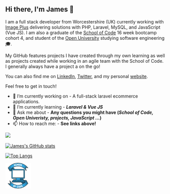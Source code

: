 ## Hi there, I'm James 👋

I am a full stack developer from Worcestershire (UK) currently working with [Image Plus](https://www.image-plus.co.uk/) delivering solutions with PHP, Laravel, MySQL, and JavaScript (Vue JS). I am also a graduate of the [School of Code](https://www.schoolofcode.co.uk/) 16 week bootcamp cohort 4, and student of the [Open University](http://www.open.ac.uk/courses/computing-it/degrees/bsc-computing-it-software-q62-soft) studying software engineering 🎓.

My GitHub features projects I have created through my own learning as well as projects created while working in an agile team with the School of Code. I generally always have a project a on the go!

You can also find me on [LinkedIn](https://www.linkedin.com/in/jimbowler82/), [Twitter](https://twitter.com/JimBowler82), and my personal [website](https://www.jamesbowler.co.uk).

Feel free to get in touch!

- 🔭 I’m currently working on - A full-stack laravel ecommerce applications.
- 🌱 I’m currently learning - _**Laravel & Vue JS**_
- 💬 Ask me about - **Any questions you might have (_School of Code, Open Univeristy, projects, JavaScript ..._)**
- 📫 How to reach me: - **See links above!**

<img src="https://www.codewars.com/users/JimBowler82/badges/micro">

[![James's GitHub stats](https://github-readme-stats.vercel.app/api?username=JimBowler82&show_icons=true&count_private=true&theme=react)](https://github.com/anuraghazra/github-readme-stats)

[![Top Langs](https://github-readme-stats.vercel.app/api/top-langs/?username=JimBowler82&layout=compact&theme=react)](https://github.com/anuraghazra/github-readme-stats)

<img src="./images/soc.png" width="80px" alt="School of Code logo">
